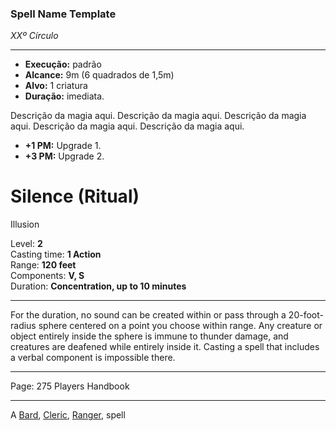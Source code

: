 ### Spell Name Template
*XXº Círculo*
___
- **Execução:** padrão
- **Alcance:** 9m (6 quadrados de 1,5m)
- **Alvo:** 1 criatura
- **Duração:** imediata.

Descrição da magia aqui. Descrição da magia aqui. Descrição da magia aqui. Descrição da magia aqui. Descrição da magia aqui.

- **+1 PM:** Upgrade 1.
- **+3 PM:** Upgrade 2.

# Silence (Ritual)

Illusion

Level: **2**  
Casting time: **1 Action**  
Range: **120 feet**  
Components: **V, S**  
Duration: **Concentration, up to 10 minutes**  

---

For the duration, no sound can be created within or pass through a 20-foot-radius sphere centered on a point you choose within range. Any creature or object entirely inside the sphere is immune to thunder damage, and creatures are deafened while entirely inside it. Casting a spell that includes a verbal component is impossible there.

---

Page: 275 Players Handbook

---

A [Bard](https://www.dnd-spells.com/spells/class/Bard), [Cleric](https://www.dnd-spells.com/spells/class/Cleric), [Ranger](https://www.dnd-spells.com/spells/class/Ranger), spell
